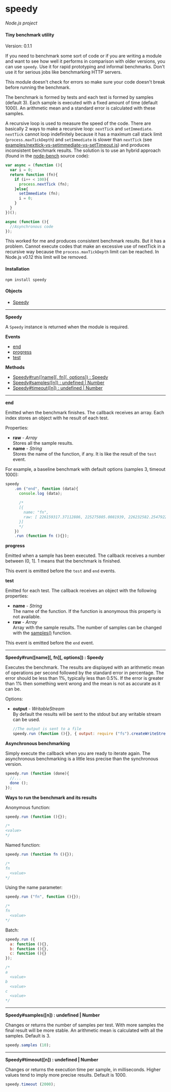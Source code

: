 speedy
======

_Node.js project_

#### Tiny benchmark utility ####

Version: 0.1.1

If you need to benchmark some sort of code or if you are writing a module and want to see how well it performs in comparison with older versions, you can use `speedy`. Use it for rapid prototyping and informal benchmarks. Don't use it for serious jobs like benchmarking HTTP servers.

This module doesn't check for errors so make sure your code doesn't break before running the benchmark.

The benchmark is formed by tests and each test is formed by samples (default 3). Each sample is executed with a fixed amount of time (default 1000). An arithmetic mean and a standard error is calculated with these samples.

A recursive loop is used to measure the speed of the code. There are basically 2 ways to make a recursive loop: `nextTick` and `setImmediate`. `nextTick` cannot loop indefinitely because it has a maximum call stack limit (`process.maxTickDepth`) and `setImmediate` is slower than `nextTick` (see [examples/nexttick-vs-setimmediate-vs-setTimeout.js](https://github.com/gagle/node-speedy/blob/master/examples/nexttick-vs-setimmediate-vs-setTimeout.js)) and produces inconsistent benchmark results. The solution is to use an hybrid approach (found in the [node-bench](https://github.com/isaacs/node-bench) source code):

```javascript
var async = (function (){
  var i = 0;
  return function (fn){
    if (i++ < 100){
      process.nextTick (fn);
    }else{
      setImmediate (fn);
      i = 0;
    }
  }
})();

async (function (){
  //Asynchronous code
});
```

This worked for me and produces consistent benchmark results. But it has a problem. Cannot execute codes that make an excessive use of nextTick in a recursive way because the `process.maxTickDepth` limit can be reached. In Node.js v0.12 this limit will be removed.

#### Installation ####

```
npm install speedy
```

#### Objects ####

- [Speedy](#speedy_object)

---

<a name="speedy_object"></a>
__Speedy__

A `Speedy` instance is returned when the module is required.

__Events__

- [end](event_end)
- [progress](event_progress)
- [test](event_test)

__Methods__

- [Speedy#run([name][, fn][, options]) : Speedy](#run)
- [Speedy#samples([n]) : undefined | Number](#samples)
- [Speedy#timeout([n]) : undefined | Number](#timeout)

---

<a name="event_end"></a>
__end__

Emitted when the benchmark finishes. The callback receives an array. Each index stores an object with he result of each test.

Properties:

- __raw__ - _Array_  
Stores all the sample results.
- __name__ - _String_  
Stores the name of the function, if any. It is like the result of the `test` event.

For example, a baseline benchmark with default options (samples 3, timeout 1000):

```javascript
speedy
    .on ("end", function (data){
      console.log (data);
      
      /*
      [{
        name: "fn",
        raw: [ 226159317.37112886, 225275805.0081939, 226232582.25479224 ]
      }]
      */
    })
    .run (function fn (){});
```

<a name="event_progress"></a>
__progress__

Emitted when a sample has been executed. The callback receives a number between (0, 1]. 1 means that the benchmark is finished.

This event is emitted before the `test` and `end` events.
	
<a name="event_test"></a>
__test__

Emitted for each test. The callback receives an object with the following properties:

- __name__ - _String_  
	The name of the function. If the function is anonymous this property is not available.
- __raw__ - _Array_  
	Array with the sample results. The number of samples can be changed with the [samples()](#samples) function.

This event is emitted before the `end` event.

---

<a name="run"></a>
__Speedy#run([name][, fn][, options]) : Speedy__

Executes the benchmark. The results are displayed with an arithmetic mean of operations per second followed by the standard error in percentage. The error should be less than 1%, typically less than 0.5%. If the error is greater than 1% then something went wrong and the mean is not as accurate as it can be.

Options:

- __output__ - _WritableStream_  
	By default the results will be sent to the stdout but any writable stream can be used.
	
	```javascript
	//The output is sent to a file
	speedy.run (function (){}, { output: require ("fs").createWriteStream ("file") });
	```

__Asynchronous benchmarking__

Simply execute the callback when you are ready to iterate again. The asynchronous benchmarking is a little less precise than the synchronous version.

```javascript
speedy.run (function (done){
  //...
  done ();
});
```

__Ways to run the benchmark and its results__

Anonymous function:

```javascript
speedy.run (function (){});

/*
<value>
*/
```

Named function:

```javascript
speedy.run (function fn (){});

/*
fn
  <value>
*/
```

Using the name parameter:

```javascript
speedy.run ("fn", function (){});

/*
fn
  <value>
*/
```

Batch:

```javascript
speedy.run ({
  a: function (){},
  b: function (){},
  c: function (){}
});

/*
a
  <value>
b
  <value>
c
  <value>
*/
```

---

<a name="samples"></a>
__Speedy#samples([n]) : undefined | Number__

Changes or returns the number of samples per test. With more samples the final result will be more stable. An arithmetic mean is calculated with all the samples. Default is 3.


```javascript
speedy.samples (10);
```

---

<a name="timeout"></a>
__Speedy#timeout([n]) : undefined | Number__

Changes or returns the execution time per sample, in milliseconds. Higher values tend to imply more precise results. Default is 1000.

```javascript
speedy.timeout (2000);
```